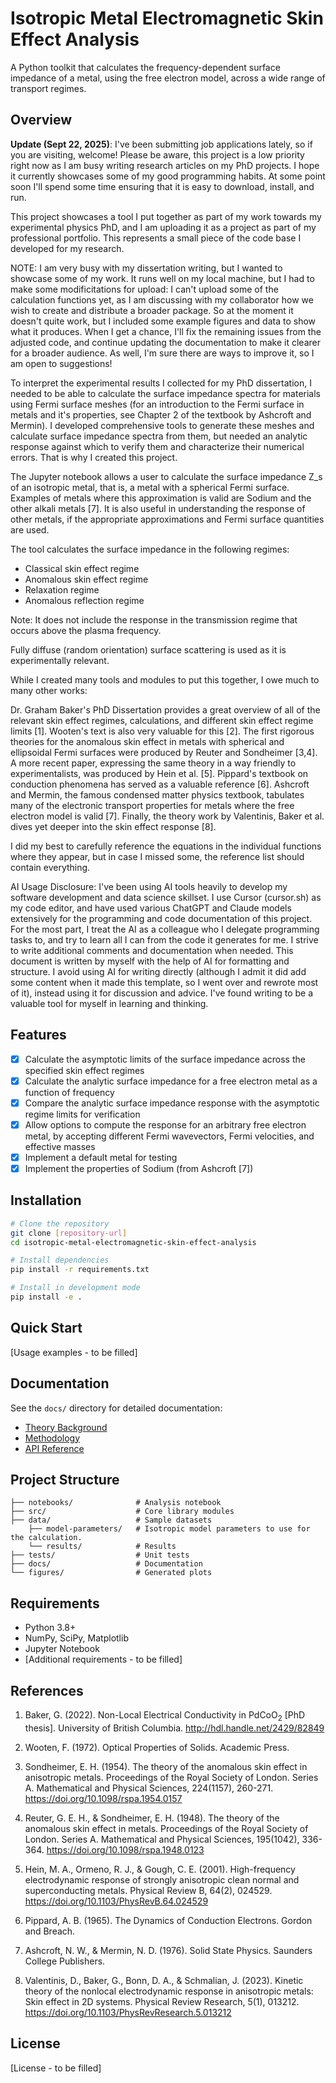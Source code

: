 # Isotropic Metal Electromagnetic Skin Effect Analysis

A Python toolkit that calculates the frequency-dependent surface impedance of a metal, using the free electron model, across a wide range of transport regimes.

## Overview

**Update (Sept 22, 2025)**: I've been submitting job applications lately, so if you are visiting, welcome! Please be aware, this project is a low priority right now as I am busy writing research articles on my PhD projects. I hope it currently showcases some of my good programming habits. At some point soon I'll spend some time ensuring that it is easy to download, install, and run.

This project showcases a tool I put together as part of my work towards my experimental physics PhD, and I am uploading it as a project as part of my professional portfolio. This represents a small piece of the code base I developed for my research.

NOTE: I am very busy with my dissertation writing, but I wanted to showcase some of my work. It runs well on my local machine, but I had to make some modificitations for upload: I can't upload some of the calculation functions yet, as I am discussing with my collaborator how we wish to create and distribute a broader package. So at the moment it doesn't quite work, but I included some example figures and data to show what it produces. When I get a chance, I'll fix the remaining issues from the adjusted code, and continue updating the documentation to make it clearer for a broader audience. As well, I'm sure there are ways to improve it, so I am open to suggestions!

To interpret the experimental results I collected for my PhD dissertation, I needed to be able to calculate the surface impedance spectra for materials using Fermi surface meshes (for an introduction to the Fermi surface in metals and it's properties, see Chapter 2 of the textbook by Ashcroft and Mermin). I developed comprehensive tools to generate these meshes and calculate surface impedance spectra from them, but needed an analytic response against which to verify them and characterize their numerical errors. That is why I created this project.

The Jupyter notebook allows a user to calculate the surface impedance Z_s of an isotropic metal, that is, a metal with a spherical Fermi surface. Examples of metals where this approximation is valid are Sodium and the other alkali metals [7]. It is also useful in understanding the response of other metals, if the appropriate approximations and Fermi surface quantities are used.

The tool calculates the surface impedance in the following regimes:
- Classical skin effect regime
- Anomalous skin effect regime  
- Relaxation regime
- Anomalous reflection regime

Note: It does not include the response in the transmission regime that occurs above the plasma frequency.

Fully diffuse (random orientation) surface scattering is used as it is experimentally relevant.

While I created many tools and modules to put this together, I owe much to many other works:

Dr. Graham Baker's PhD Dissertation provides a great overview of all of the relevant skin effect regimes, calculations, and different skin effect regime limits [1]. Wooten's text is also very valuable for this [2]. The first rigorous theories for the anomalous skin effect in metals with spherical and ellipsoidal Fermi surfaces were produced by Reuter and Sondheimer [3,4]. A more recent paper, expressing the same theory in a way friendly to experimentalists, was produced by Hein et al. [5]. Pippard's textbook on conduction phenomena has served as a valuable reference [6]. Ashcroft and Mermin, the famous condensed matter physics textbook, tabulates many of the electronic transport properties for metals where the free electron model is valid [7]. Finally, the theory work by Valentinis, Baker et al. dives yet deeper into the skin effect response [8].

I did my best to carefully reference the equations in the individual functions where they appear, but in case I missed some, the reference list should contain everything.

AI Usage Disclosure: I've been using AI tools heavily to develop my software development and data science skillset. I use Cursor (cursor.sh) as my code editor, and have used various ChatGPT and Claude models extensively for the programming and code documentation of this project. For the most part, I treat the AI as a colleague who I delegate programming tasks to, and try to learn all I can from the code it generates for me. I strive to write additional comments and documentation when needed. This document is written by myself with the help of AI for formatting and structure. I avoid using AI for writing directly (although I admit it did add some content when it made this template, so I went over and rewrote most of it), instead using it for discussion and advice. I've found writing to be a valuable tool for myself in learning and thinking.

## Features

- [x] Calculate the asymptotic limits of the surface impedance across the specified skin effect regimes
- [x] Calculate the analytic surface impedance for a free electron metal as a function of frequency
- [x] Compare the analytic surface impedance response with the asymptotic regime limits for verification
- [x] Allow options to compute the response for an arbitrary free electron metal, by accepting different Fermi wavevectors, Fermi velocities, and effective masses
- [x] Implement a default metal for testing
- [x] Implement the properties of Sodium (from Ashcroft [7])

## Installation

```bash
# Clone the repository
git clone [repository-url]
cd isotropic-metal-electromagnetic-skin-effect-analysis

# Install dependencies
pip install -r requirements.txt

# Install in development mode
pip install -e .
```

## Quick Start

[Usage examples - to be filled]

## Documentation

See the `docs/` directory for detailed documentation:
- [Theory Background](docs/theory_background.md)
- [Methodology](docs/methodology.md)
- [API Reference](docs/api_reference.md)

## Project Structure

```
├── notebooks/              # Analysis notebook
├── src/                    # Core library modules
├── data/                   # Sample datasets
    ├── model-parameters/   # Isotropic model parameters to use for the calculation.
    └── results/            # Results
├── tests/                  # Unit tests
├── docs/                   # Documentation
└── figures/                # Generated plots
```

## Requirements

- Python 3.8+
- NumPy, SciPy, Matplotlib
- Jupyter Notebook
- [Additional requirements - to be filled]

## References

1. Baker, G. (2022). Non-Local Electrical Conductivity in PdCoO$_{2}$ [PhD thesis]. University of British Columbia. http://hdl.handle.net/2429/82849

2. Wooten, F. (1972). Optical Properties of Solids. Academic Press.

3. Sondheimer, E. H. (1954). The theory of the anomalous skin effect in anisotropic metals. Proceedings of the Royal Society of London. Series A. Mathematical and Physical Sciences, 224(1157), 260-271. https://doi.org/10.1098/rspa.1954.0157

4. Reuter, G. E. H., & Sondheimer, E. H. (1948). The theory of the anomalous skin effect in metals. Proceedings of the Royal Society of London. Series A. Mathematical and Physical Sciences, 195(1042), 336-364. https://doi.org/10.1098/rspa.1948.0123

5. Hein, M. A., Ormeno, R. J., & Gough, C. E. (2001). High-frequency electrodynamic response of strongly anisotropic clean normal and superconducting metals. Physical Review B, 64(2), 024529. https://doi.org/10.1103/PhysRevB.64.024529

6. Pippard, A. B. (1965). The Dynamics of Conduction Electrons. Gordon and Breach.

7. Ashcroft, N. W., & Mermin, N. D. (1976). Solid State Physics. Saunders College Publishers.

8. Valentinis, D., Baker, G., Bonn, D. A., & Schmalian, J. (2023). Kinetic theory of the nonlocal electrodynamic response in anisotropic metals: Skin effect in 2D systems. Physical Review Research, 5(1), 013212. https://doi.org/10.1103/PhysRevResearch.5.013212

## License

[License - to be filled]

